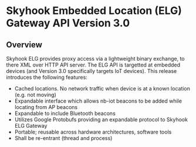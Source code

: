 # Skyhook Embedded Location (ELG) Gateway API Version 3.0

## Overview
Skyhook ELG provides proxy access via a lightweight binary exchange, to there XML over HTTP API server.
The ELG API is targetted at embedded devices (and Version 3.0 specifically targets IoT devices).
This release introduces the following features:
- Cached locations. No network traffic when device is at a known location (e.g. not moving)
- Expandable interface which allows nb-iot beacons to be added while locating from AP beacons
- Expandable to include Bluetooth beacons
- Utilizes Google Protobufs providing an expandable protocol to Skyhook ELG Gateway
- Portable; reusable across hardware architectures, software tools
- Shall be re-entrant (thread and process)
